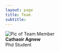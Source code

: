 ```yaml
---
layout: page
title: Team
subtitle: 
---
```


![Pic of Team Member](/assets/img/hello_world.jpeg)  
**Cathaoir Agnew**  
Phd Student




